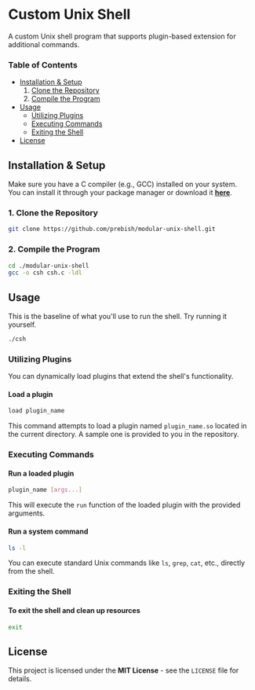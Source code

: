 
# Custom Unix Shell

A custom Unix shell program that supports plugin-based extension for additional commands.

### Table of Contents

- [Installation & Setup](#installation--setup)
    1. [Clone the Repository](#1-clone-the-repository)
    2. [Compile the Program](#2-compile-the-program)
- [Usage](#usage)
    - [Utilizing Plugins](#utilizing-plugins)
    - [Executing Commands](#executing-commands)
    - [Exiting the Shell](#exiting-the-shell)
- [License](#license)

## Installation & Setup

Make sure you have a C compiler (e.g., GCC) installed on your system.  
You can install it through your package manager or download it [**here**](https://gcc.gnu.org/install/).

### 1. Clone the Repository
```bash
git clone https://github.com/prebish/modular-unix-shell.git
```

### 2. Compile the Program
```bash
cd ./modular-unix-shell
gcc -o csh csh.c -ldl
```

## Usage

This is the baseline of what you'll use to run the shell. Try running it yourself.

```bash
./csh
```

### Utilizing Plugins

You can dynamically load plugins that extend the shell's functionality.

#### Load a plugin
```bash
load plugin_name
```
This command attempts to load a plugin named `plugin_name.so` located in the current directory. A sample one is provided to you in the repository.

### Executing Commands

#### Run a loaded plugin
```bash
plugin_name [args...]
```
This will execute the `run` function of the loaded plugin with the provided arguments.

#### Run a system command
```bash
ls -l
```
You can execute standard Unix commands like `ls`, `grep`, `cat`, etc., directly from the shell.

### Exiting the Shell

#### To exit the shell and clean up resources
```bash
exit
```

## License

This project is licensed under the **MIT License** - see the `LICENSE` file for details.

